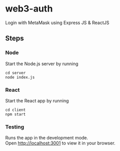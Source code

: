 # web3-auth
Login with MetaMask using Express JS &amp; ReactJS

## Steps
### Node
Start the Node.js server by running 
```
cd server
node index.js
```

### React

Start the React app by running 
```
cd client
npm start
```

### Testing
Runs the app in the development mode.\
Open [http://localhost:3001](http://localhost:3001) to view it in your browser.
